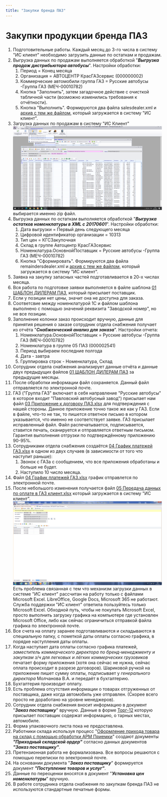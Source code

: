 ```yaml
---
title: "Закупки бренда ПАЗ"
---
```


# Закупки продукции бренда ПАЗ

1. Подготовительные работы. Каждый месяц до 3-го числа в систему "ИС клиент" необходимо загрузить данные по остаткам и продажам.
2. Выгрузка данных по продажам выполняется обработкой "***Выгрузка продаж дистрибьютора автобусы***". Настройки обработки:
	1. Период = Конец месяца
	2. Организация = АВТОЦЕНТР КрасГАЗсервис (000000002)
	3. Коммерческие автомобили группа ГАЗ = Русские автобусы -Группа ГАЗ (МЕЧ-00010782)
	4. Кнопка "Заполнить", затем загадочное действие с очисткой табличной части (возможно изменились требования к отчётности). 
	5. Кнопка "Выполнить". Формируются два файла salesdealer.xml и [архив с тем же файлом](UPP/_attach/salesdealer.zip), который загружается в систему "ИС клиент".
3. Загрузка данных по продажам в систему "ИС Клиент" ![](_attach/ИС-клиент-продажи.png) выбирается именно zip файл.
4. Выгрузка данных по остаткам выполняется обработкой "***Выгрузка остатков номенклатуры в XML с 20170601***". Настройки обработки:
	1. Дата выгрузки = Первый день следующего месяца
	2. Цифровой идентификатор организации = 10313
	3. Тип цен = КГСЗакупочная
	4. Склад в группе Автоцентр КрасГАЗсервис
	5. Номенклатура.ОсновнойПоставщик = Русские автобусы -Группа ГАЗ (МЕЧ-00010782)
	6. Кнопка "Сформировать". Формируются два файла remaindersdealer.xml и [архив с тем же файлом](UPP/_attach/remaindersdealer.zip), который загружается в систему "ИС клиент".
5. Заявка на закупку запасных частей подготавливается в 20-х числах месяца. 
6. Вся работа по подготовке заявки выполняется в файле шаблона [01 ШАБЛОН ДИЛЕРАМ ПАЗ](UPP/_attach/01_ШАБЛОН_ДИЛЕРАМ_ПАЗ.xlsx), который присылает поставщик.
7. Если у позиции нет цены, значит она не доступна для заказа.
8. Соответсвие между номенклатурой 1С и файлом шаблона выполнено с помощью значений реквизита "Заводской номер", но не все позиции.
9. Заполнение колонки заказ происходит вручную, данные для принятия решения о заказе сотрудник отдела снабжения получает из отчёта "***Снабженческий анализ для заказа***". Настройки отчета: 
	1. Номенклатура.ОсновнойПоставщик = Русские автобусы -Группа ГАЗ (МЕЧ-00010782)
	2. Номенклатура в группе 05 ПАЗ (000002541)
	3. Период выбираем последние полгода
	4. Дата - завтра
	5. Группировка строк - Номенклатура, Склад
10. Сотрудник отдела снабжения анализирует данные отчёта и данные двух предыдущих файлов [01 ШАБЛОН ДИЛЕРАМ ПАЗ](UPP/_attach/01_ШАБЛОН_ДИЛЕРАМ_ПАЗ.xlsx) за предыдущие месяцы.
11. После обработки информации файл сохраняется. Данный файл отправляется по электронной почте. 
12. ГАЗ ("Группа ГАЗ" включает в себя направление "Русские автобусы" в которое входит "Павловский автобусный завод") присылает нам файл [03 Приложение к договору ПАЗ.xlsx](UPP/_attach/03_Приложение_к_договору_ГАЗ.xlsx) для подтверждения с нашей стороны. Данное приложение точно такое же как у ГАЗ. Если в файле, что-то не так, то пишется ответное письмо в котором указывается, что именно не соответствует заявке. ГАЗ присылает исправленный файл. Файл распечатывается, подписывается, ставится печать, сканируется и отправляется ответным письмом. Гарантия выполнения отгрузки по подтверждённому приложению 90-95%.
13. Сотрудниками отдела снабжения создаётся [04 График платежей ГАЗ.xlsx](UPP/_attach/04_График_платежей_ГАЗ.xlsx) в одном из двух случаев (в зависимости от того что наступит раньше):   
	1. Звонок с ГАЗа с сообщением, что все приложения обработаны и больше не будет.   
	2. Наступило 10 число месяца.
14. Файл [04 График платежей ГАЗ.xlsx](UPP/_attach/04_График_платежей_ГАЗ.xlsx) график отправлется по электронной почте.
15. После небольшого изменения получается файл [05 Передача данных по оплате в ГАЗ клиент.xlsx](UPP/_attach/05_Передача_данных_по_оплате_в_ГАЗ_клиент.xlsx) который загружается в систему "ИС клиент". ![](_attach/06_Загрузка_графика_платежей_в_ИС_Клиент.png) Есть проблема связанная с тем что механизм загрузки данных в системе "ИС клиент" рассчитан на работу только с файлами Microsoft Excel. LibreOffice, Google Docs, Microsoft 365 не работают. Служба поддержки "ИС клиент" ответила пользуйтесь только Microsoft Excel. Обходной путь, чтобы не покупать Microsoft Excel, просто выполнить загрузку графика на компьютере где установлен Microsoft Office, либо как сейчас ограничиться отправкой файла графика по электронной почте.
16. Все счета на оплату заранее подготавливаются и складываются в специальную папку, с пометкой даты оплаты согласно графика, в порядке наступления даты оплаты.
17. Когда наступает дата оплаты согласно графика платежей, *заместитель коммерческого директора по бренд-менеджменту и закупкам з/ч для легковых и лёгких коммерческих грузовиков* печатает форму приложения (хотя она сейчас не нужна, сейчас оплата происходит в разрезе договоров). Шариковой ручкой на приложение пишет сумму оплаты, подписывает у *генерального директора* Молчанова В.А. и передаёт в бухгалтерию.
18. Бухгалтерия производит оплату.
19. Есть проблема отсутствия информации о товарах отгруженных от поставщика, даже когда автомобиль уже отправлен. (Скорее всего просто не доработано на уровне менеджеров).
20. Сотрудник отдела снабжения вносит информацию в документ "***Заказ поставщику***" вручную. Данные в форме  [Торг-12](UPP/_attach/Торг-12_СТТ_продукция_ПАЗ.pdf) которую присылает поставщик содержат информацию, о тарных местах, автомобиле.
21. Форма упаковочного листа пока не предоставлена.
22. Работники склада используя процесс "[Оформление прихода товара на склад с помощью обработки АРМ Приемки](UPP/Оформление%20прихода%20товара%20на%20склад%20с%20помощью%20обработки%20АРМ%20Приемки.md)" создают документы ***"Приходный складской ордер"*** согласно данных документов ***"Заказ поставщику"***.
23. Претензионная работа не формализована. Все вопросы решаются с помощью переписки по электронной почте. 
24. На основании документа "***Заказ поставщику***" формируется документ ***"Поступление товаров и услуг"***.
25. Данные по переоценки вносятся в документ "***Установка цен номенклатуры***" вручную. 
26. В работе сотрудника отдела снабжения по закупкам бренда ПАЗ не используются стандартные печатные формы.